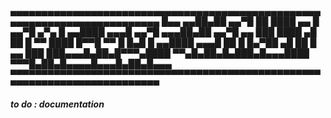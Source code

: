 ▄▄▄▄▄▄▄▄▄▄▄▄▄▄▄▄▄▄▄▄▄▄▄▄▄▄▄▄▄▄▄▄▄▄▄▄▄▄▄▄▄▄▄▄▄▄▄▄▄▄▄▄▄▄▄▄▄▄▄▄▄▄▄▄▄▄▄▄▄▄▄▄▄▄
█▄▄ ▄▄██▄██ ▄▄▀█ ██ ████ ▄▄ █ ▄▄▀█ ▄▀▄ █ ▄▄████ ▄▄▄█ ▄▄▀█ ▄▄▄██▄██ ▄▄▀█ ▄▄
███ ████ ▄█ ██ █ ▀▀ ████ █▀▀█ ▀▀ █ █▄█ █ ▄▄████ ▄▄▄█ ██ █ █▄▀██ ▄█ ██ █ ▄▄
███ ███▄▄▄█▄██▄█▀▀▀▄████ ▀▀▄█▄██▄█▄███▄█▄▄▄████ ▀▀▀█▄██▄█▄▄▄▄█▄▄▄█▄██▄█▄▄▄
▀▀▀▀▀▀▀▀▀▀▀▀▀▀▀▀▀▀▀▀▀▀▀▀▀▀▀▀▀▀▀▀▀▀▀▀▀▀▀▀▀▀▀▀▀▀▀▀▀▀▀▀▀▀▀▀▀▀▀▀▀▀▀▀▀▀▀▀▀▀▀▀▀▀
                                                                                                                           
***to do : documentation***
